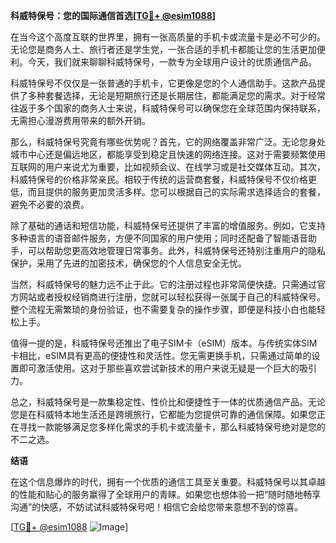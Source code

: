 **科威特保号：您的国际通信首选[[TG💪+ @esim1088](https://t.me/s/esim1088)]**

在当今这个高度互联的世界里，拥有一张高质量的手机卡或流量卡是必不可少的。无论您是商务人士、旅行者还是学生党，一张合适的手机卡都能让您的生活更加便利。今天，我们就来聊聊科威特保号，一款专为全球用户设计的优质通信产品。

科威特保号不仅仅是一张普通的手机卡，它更像是您的个人通信助手。这款产品提供了多种套餐选择，无论是短期旅行还是长期居住，都能满足您的需求。对于经常往返于多个国家的商务人士来说，科威特保号可以确保您在全球范围内保持联系，无需担心漫游费用带来的额外开销。

那么，科威特保号究竟有哪些优势呢？首先，它的网络覆盖非常广泛。无论您身处城市中心还是偏远地区，都能享受到稳定且快速的网络连接。这对于需要频繁使用互联网的用户来说尤为重要，比如视频会议、在线学习或是社交媒体互动。其次，科威特保号的价格非常亲民。相较于传统的运营商套餐，科威特保号不仅价格更低，而且提供的服务更加灵活多样。您可以根据自己的实际需求选择适合的套餐，避免不必要的浪费。

除了基础的通话和短信功能，科威特保号还提供了丰富的增值服务。例如，它支持多种语言的语音邮件服务，方便不同国家的用户使用；同时还配备了智能语音助手，可以帮助您更高效地管理日常事务。此外，科威特保号还特别注重用户的隐私保护，采用了先进的加密技术，确保您的个人信息安全无忧。

当然，科威特保号的魅力远不止于此。它的注册过程也非常简便快捷。只需通过官方网站或者授权经销商进行注册，您就可以轻松获得一张属于自己的科威特保号。整个流程无需繁琐的身份验证，也不需要复杂的操作步骤，即便是科技小白也能轻松上手。

值得一提的是，科威特保号还推出了电子SIM卡（eSIM）版本。与传统实体SIM卡相比，eSIM具有更高的便捷性和灵活性。您无需更换手机，只需通过简单的设置即可激活使用。这对于那些喜欢尝试新技术的用户来说无疑是一个巨大的吸引力。

总之，科威特保号是一款集稳定性、性价比和便捷性于一体的优质通信产品。无论您是在科威特本地生活还是跨境旅行，它都能为您提供可靠的通信保障。如果您正在寻找一款能够满足您多样化需求的手机卡或流量卡，那么科威特保号绝对是您的不二之选。

**结语**

在这个信息爆炸的时代，拥有一个优质的通信工具至关重要。科威特保号以其卓越的性能和贴心的服务赢得了全球用户的青睐。如果您也想体验一把“随时随地畅享沟通”的快感，不妨试试科威特保号吧！相信它会给您带来意想不到的惊喜。

[[TG💪+ @esim1088](https://t.me/s/esim1088) ![Image](https://i.postimg.cc/4NQfJmqS/Snipaste-2025-05-13-00-14-12.png)]